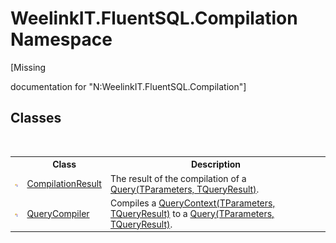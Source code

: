 # WeelinkIT.FluentSQL.Compilation Namespace
 

\[Missing <summary> documentation for "N:WeelinkIT.FluentSQL.Compilation"\]


## Classes
&nbsp;<table><tr><th></th><th>Class</th><th>Description</th></tr><tr><td>![Public class](media/pubclass.gif "Public class")</td><td><a href="80149768-ec2a-0e7b-8a47-2a6f8535f134">CompilationResult</a></td><td>
The result of the compilation of a <a href="82639357-28f5-d7fe-833e-926791d1bac8">Query(TParameters, TQueryResult)</a>.</td></tr><tr><td>![Public class](media/pubclass.gif "Public class")</td><td><a href="651f083f-8ffc-fe10-5c7b-0eaf8a60923e">QueryCompiler</a></td><td>
Compiles a <a href="ab3b95a4-da50-b636-4e83-5f53a89483b3">QueryContext(TParameters, TQueryResult)</a> to a <a href="82639357-28f5-d7fe-833e-926791d1bac8">Query(TParameters, TQueryResult)</a>.</td></tr></table>&nbsp;
